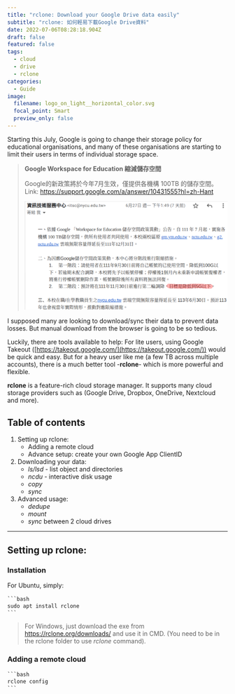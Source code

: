 ```yaml
---
title: "rclone: Download your Google Drive data easily"
subtitle: "rclone: 如何輕易下載Google Drive資料"
date: 2022-07-06T08:28:18.904Z
draft: false
featured: false
tags:
  - cloud
  - drive
  - rclone
categories:
  - Guide
image:
  filename: logo_on_light__horizontal_color.svg
  focal_point: Smart
  preview_only: false
---
```

Starting this July, Google is going to change their storage policy for educational organisations, and many of these organisations are starting to limit their users in terms of individual storage space.

> **Google Workspace for Education 縮減儲存空間**
>
> Google的新政策將於今年7月生效，僅提供各機構 100TB 的儲存空間。
> Link: <https://support.google.com/a/answer/10431555?hl=zh-Hant>
>
> ![](storage-policy.png)

I supposed many are looking to download/sync their data to prevent data losses. But manual download from the browser is going to be so tedious.

Luckily, there are tools available to help: 
For lite users, using Google Takeout ([https://takeout.google.com/](https://takeout.google.com/)) would be quick and easy. But for a heavy user like me (a few TB across multiple accounts), there is a much better tool -**rclone**- which is more powerful and flexible.

**rclone** is a feature-rich cloud storage manager. It supports many cloud storage providers such as (Google Drive, Dropbox, OneDrive, Nextcloud and more).


## Table of contents
1. Setting up rclone:
    * Adding a remote cloud
    * Advance setup: create your own Google App ClientID
2. Downloading your data: 
    * *ls/lsd*  - list object and directories
    * *ncdu*    - interactive disk usage
    * *copy*
    * *sync*
3. Advanced usage:
    * *dedupe*
    * *mount*
    * *sync* between 2 cloud drives
---
## Setting up rclone:
### Installation
For Ubuntu, simply:
    
    ```bash
    sudo apt install rclone
    ```
> For Windows, just download the exe from <https://rclone.org/downloads/> and use
> it in CMD. (You need to be in the rclone folder to use *rclone* command).

### Adding a remote cloud

    ```bash
    rclone config
    ```
